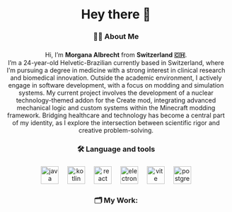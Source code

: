 <h1 align="center">Hey there 👋</h1>

###

<h3 align="center">👩‍💻  About Me</h3>

###


<p align="center">
Hi, I’m <strong>Morgana Albrecht</strong> from <strong>Switzerland 🇨🇭</strong>.<br>
I’m a 24-year-old Helvetic-Brazilian currently based in Switzerland, where I’m pursuing a degree in medicine with a strong interest in clinical research and biomedical innovation. Outside the academic environment, I actively engage in software development, with a focus on modding and simulation systems. My current project involves the development of a nuclear technology-themed addon for the Create mod, integrating advanced mechanical logic and custom systems within the Minecraft modding framework. Bridging healthcare and technology has become a central part of my identity, as I explore the intersection between scientific rigor and creative problem-solving.
</p>

###

<h3 align="center">🛠 Language and tools</h3>

###

<div align="center">
  <img src="https://skillicons.dev/icons?i=java" height="40" alt="java logo"  />
  <img width="12" />
  <img src="https://skillicons.dev/icons?i=kotlin" height="40" alt="kotlin logo"  />
  <img width="12" />
  <img src="https://skillicons.dev/icons?i=react" height="40" alt="react logo"  />
  <img width="12" />
  <img src="https://skillicons.dev/icons?i=electron" height="40" alt="electron logo"  />
  <img width="12" />
  <img src="https://skillicons.dev/icons?i=vite" height="40" alt="vite logo"  />
  <img width="12" />
  <img src="https://skillicons.dev/icons?i=postgres" height="40" alt="postgresql logo"  />
</div>

###

<h3 align="center">🗂️   My Work:</h3>

###
